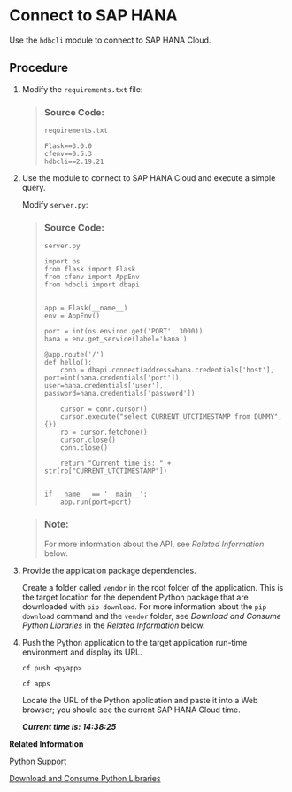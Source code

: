 <!-- loioc4527913de3a493c8c608ef880f59f8d -->

# Connect to SAP HANA

Use the `hdbcli` module to connect to SAP HANA Cloud.



## Procedure

1.  Modify the `requirements.txt` file:

    > ### Source Code:  
    > `requirements.txt`
    > 
    > ```
    > Flask==3.0.0
    > cfenv==0.5.3
    > hdbcli==2.19.21
    > ```

2.  Use the module to connect to SAP HANA Cloud and execute a simple query.

    Modify `server.py`:

    > ### Source Code:  
    > `server.py`
    > 
    > ```
    > import os
    > from flask import Flask
    > from cfenv import AppEnv
    > from hdbcli import dbapi
    > 
    > 
    > app = Flask(__name__)
    > env = AppEnv()
    > 
    > port = int(os.environ.get('PORT', 3000))
    > hana = env.get_service(label='hana')
    > 
    > @app.route('/')
    > def hello():
    >     conn = dbapi.connect(address=hana.credentials['host'], port=int(hana.credentials['port']), user=hana.credentials['user'], password=hana.credentials['password'])
    > 
    >     cursor = conn.cursor()
    >     cursor.execute("select CURRENT_UTCTIMESTAMP from DUMMY", {})
    >     ro = cursor.fetchone()
    >     cursor.close()
    >     conn.close()
    > 
    >     return "Current time is: " + str(ro["CURRENT_UTCTIMESTAMP"])
    > 
    > 
    > if __name__ == '__main__':
    >     app.run(port=port)
    > 
    > ```

    > ### Note:  
    > For more information about the API, see *Related Information* below.

3.  Provide the application package dependencies.

    Create a folder called `vendor` in the root folder of the application. This is the target location for the dependent Python package that are downloaded with `pip download`. For more information about the `pip download` command and the `vendor` folder, see *Download and Consume Python Libraries* in the *Related Information* below.

4.  Push the Python application to the target application run-time environment and display its URL.

    ```
    cf push <pyapp>
    ```

    ```
    cf apps
    ```

    Locate the URL of the Python application and paste it into a Web browser; you should see the current SAP HANA Cloud time.

    ***Current time is: 14:38:25*** 


**Related Information**  


[Python Support](https://help.sap.com/viewer/0eec0d68141541d1b07893a39944924e/2.0.02/en-US/f3b8fabf34324302b123297cdbe710f0.html)

[Download and Consume Python Libraries](download-and-consume-python-libraries-842824f.md "Python client libraries developed by SAP on the Python Package Index (PyPI).")

